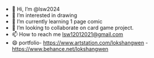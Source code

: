 - 👋 Hi, I’m @lsw2024
- 👀 I’m interested in drawing
- 🌱 I’m currently learning 1 page comic
- 💞️ I’m looking to collaborate on card game project.
- 📫 How to reach me lsw12012021@gmail.com
- 😄 portfolio- https://www.artstation.com/lokshangwen
             - https://www.behance.net/lokshangwen 
  

<!---
lsw2024/lsw2024 is a ✨ special ✨ repository because its `README.md` (this file) appears on your GitHub profile.
You can click the Preview link to take a look at your changes.
--->
